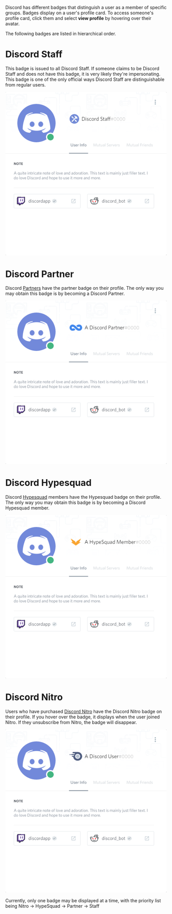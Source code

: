 <!-- TITLE: Badges -->
<!-- SUBTITLE: Discord Badges -->

Discord has different badges that distinguish a user as a member of specific groups. Badges display on a user's profile card. To access someone's profile card, click them and select **view profile** by hovering over their avatar. 

The following badges are listed in hierarchical order.
# Discord Staff
This badge is issued to all Discord Staff. If someone claims to be Discord Staff and does not have this badge, it is very likely they're impersonating. This badge is one of the only official ways Discord Staff are distinguishable from regular users. 

![Staffbadge](/uploads/badges/staffbadge.png "Staffbadge")

# Discord Partner
Discord [Partners](/partner) have the partner badge on their profile. The only way you may obtain this badge is by becoming a Discord Partner. 

![Partnerbadge](/uploads/badges/partnerbadge.png "Partnerbadge")
# Discord Hypesquad
Discord [Hypesquad](/hypesquad) members have the Hypesquad badge on their profile. The only way you may obtain this badge is by becoming a Discord Hypesquad member.

![Hypesquadbadge](/uploads/badges/hypesquadbadge.png "Hypesquadbadge")
# Discord Nitro
Users who have purchased [Discord Nitro](/nitro) have the Discord Nitro badge on their profile. If you hover over the badge, it displays when the user joined Nitro. If they unsubscribe from Nitro, the badge will disappear. 

![Nitrobadge](/uploads/badges/nitrobadge.png "Nitrobadge")

Currently, only one badge may be displayed at a time, with the priority list being Nitro -> HypeSquad -> Partner -> Staff